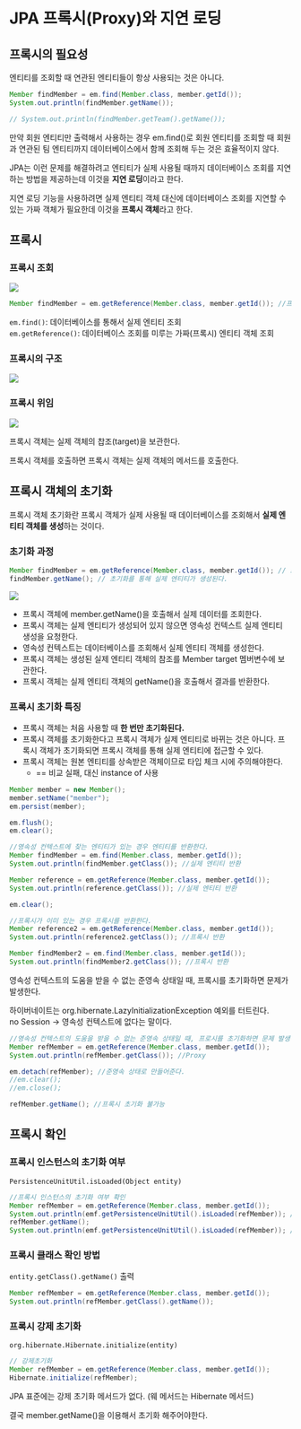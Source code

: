 # JPA 프록시(Proxy)와 지연 로딩

## 프록시의 필요성
엔티티를 조회할 때 연관된 엔티티들이 항상 사용되는 것은 아니다.

```java
Member findMember = em.find(Member.class, member.getId());
System.out.println(findMember.getName());

// System.out.println(findMember.getTeam().getName());
```

만약 회원 엔티티만 출력해서 사용하는 경우 em.find()로 회원 엔티티를 조회할 때 회원과 연관된 팀 엔티티까지 데이터베이스에서 함께 조회해 두는 것은 효율적이지 않다.
  
JPA는 이런 문제를 해결하려고 엔티티가 실제 사용될 때까지 데이터베이스 조회를 지연하는 방법을 제공하는데 이것을 **지연 로딩**이라고 한다.
  
지연 로딩 기능을 사용하려면 실제 엔티티 객체 대신에 데이터베이스 조회를 지연할 수 있는 가짜 객체가 필요한데 이것을 **프록시 객체**라고 한다.

## 프록시

### 프록시 조회
![](https://img1.daumcdn.net/thumb/R1280x0/?scode=mtistory2&fname=https%3A%2F%2Fblog.kakaocdn.net%2Fdn%2FbOJyiT%2FbtrptBiQlYe%2FHgXKFATDiK83ANWaNZTMoK%2Fimg.png)

```java
Member findMember = em.getReference(Member.class, member.getId()); //프록시 객체 생성
```

`em.find()`: 데이터베이스를 통해서 실제 엔티티 조회  
`em.getReference()`: 데이터베이스 조회를 미루는 가짜(프록시) 엔티티 객체 조회

### 프록시의 구조

![](https://img1.daumcdn.net/thumb/R1280x0/?scode=mtistory2&fname=https%3A%2F%2Fblog.kakaocdn.net%2Fdn%2FbcxU4d%2FbtrpzLk0eJP%2F8oEjDMHdsQdinKGt28K1jk%2Fimg.png)

### 프록시 위임

![](https://img1.daumcdn.net/thumb/R1280x0/?scode=mtistory2&fname=https%3A%2F%2Fblog.kakaocdn.net%2Fdn%2F7FqtT%2FbtrpIxMMZTD%2FxYRh8KwPoDg2EicKFlfBUK%2Fimg.png)

프록시 객체는 실제 객체의 찹조(target)을 보관한다.  
  
프록시 객체를 호출하면 프록시 객체는 실제 객체의 메서드를 호출한다.

## 프록시 객체의 초기화
프록시 객체 초기화란 프록시 객체가 실제 사용될 때 데이터베이스를 조회해서 **실제 엔티티 객체를 생성**하는 것이다.

### 초기화 과정

```java
Member findMember = em.getReference(Member.class, member.getId()); // 프록시 객체 생성
findMember.getName(); // 초기화를 통해 실제 엔티티가 생성된다.
```

![](https://img1.daumcdn.net/thumb/R1280x0/?scode=mtistory2&fname=https%3A%2F%2Fblog.kakaocdn.net%2Fdn%2FclMuqx%2FbtrpqytaMa5%2FBCvgvyAPJO5g5i458KFQW0%2Fimg.png)

- 프록시 객체에 member.getName()을 호출해서 실제 데이터를 조회한다.
- 프록시 객체는 실제 엔티티가 생성되어 있지 않으면 영속성 컨텍스트 실제 엔티티 생성을 요청한다.
- 영속성 컨텍스트는 데이터베이스를 조회해서 실제 엔티티 객체를 생성한다.
- 프록시 객체는 생성된 실제 엔티티 객체의 참조를 Member target 멤버변수에 보관한다.
- 프록시 객체는 실제 엔티티 객체의 getName()을 호출해서 결과를 반환한다.

### 프록시 초기화 특징

- 프록시 객체는 처음 사용할 때 **한 번만 초기화된다.**
- 프록시 객체를 초기화한다고 프록시 객체가 실제 엔티티로 바뀌는 것은 아니다. 프록시 객체가 초기화되면 프록시 객체를 통해 실제 엔티티에 접근할 수 있다.
- 프록시 객체는 원본 엔티티를 상속받은 객체이므로 타입 체크 시에 주의해야한다.
  - == 비교 실패, 대신 instance of 사용


```java
Member member = new Member();
member.setName("member");
em.persist(member);

em.flush();
em.clear();

//영속성 컨텍스트에 찾는 엔티티가 있는 경우 엔티티를 반환한다.
Member findMember = em.find(Member.class, member.getId());
System.out.println(findMember.getClass()); //실제 엔티티 반환

Member reference = em.getReference(Member.class, member.getId());
System.out.println(reference.getClass()); //실제 엔티티 반환

em.clear();

//프록시가 이미 있는 경우 프록시를 반환한다.
Member reference2 = em.getReference(Member.class, member.getId());
System.out.println(reference2.getClass()); //프록시 반환

Member findMember2 = em.find(Member.class, member.getId());
System.out.println(findMember2.getClass()); //프록시 반환
```

영속성 컨텍스트의 도움을 받을 수 없는 준영속 상태일 때, 프록시를 초기화하면 문제가 발생한다.  
  
하이버네이트는 org.hibernate.LazyInitializationException 예외를 터트린다.  
no Session -> 영속성 컨텍스트에 없다는 말이다.

```java
//영속성 컨텍스트의 도움을 받을 수 없는 준영속 상태일 때, 프로시를 초기화하면 문제 발생
Member refMember = em.getReference(Member.class, member.getId());
System.out.println(refMember.getClass()); //Proxy

em.detach(refMember); //준영속 상태로 만들어준다.
//em.clear();
//em.close();

refMember.getName(); //프록시 초기화 불가능
```

## 프록시 확인

### 프록시 인스턴스의 초기화 여부
`PersistenceUnitUtil.isLoaded(Object entity)`

```java
//프록시 인스턴스의 초기화 여부 확인
Member refMember = em.getReference(Member.class, member.getId());
System.out.println(emf.getPersistenceUnitUtil().isLoaded(refMember)); //false
refMember.getName();
System.out.println(emf.getPersistenceUnitUtil().isLoaded(refMember)); //true
```

### 프록시 클래스 확인 방법
`entity.getClass().getName()` 출력

```java
Member refMember = em.getReference(Member.class, member.getId());
System.out.println(refMember.getClass().getName());
```

### 프록시 강제 초기화

`org.hibernate.Hibernate.initialize(entity)`

```java
// 강제초기화
Member refMember = em.getReference(Member.class, member.getId());
Hibernate.initialize(refMember);
```

JPA 표준에는 강제 초기화 메서드가 없다. (웨 메서드는 Hibernate 메서드)
  
결국 member.getName()을 이용해서 초기화 해주어야한다.